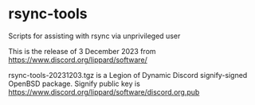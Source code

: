 # rsync-tools
Scripts for assisting with rsync via unprivileged user

This is the release of 3 December 2023 from https://www.discord.org/lippard/software/

rsync-tools-20231203.tgz is a Legion of Dynamic Discord signify-signed OpenBSD package. Signify public key is https://www.discord.org/lippard/software/discord.org.pub
